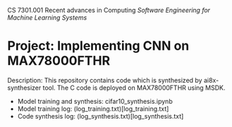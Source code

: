 CS 7301.001 Recent advances in Computing *Software Engineering for Machine Learning Systems*
# Project: Implementing CNN on MAX78000FTHR

Description: This repository contains code which is synthesized by ai8x-synthesizer tool. The C code is deployed on MAX78000FTHR using MSDK.

- Model training and synthesis: cifar10_synthesis.ipynb 
- Model training log: (log_training.txt)[log_training.txt]
- Code synthesis log: (log_synthesis.txt)[log_synthesis.txt]
